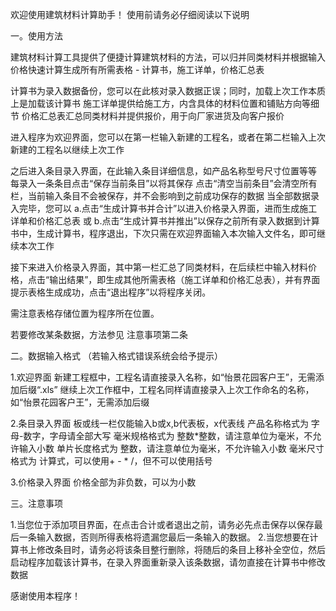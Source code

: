 欢迎使用建筑材料计算助手！
使用前请务必仔细阅读以下说明

一。使用方法


建筑材料计算工具提供了便捷计算建筑材料的方法，可以归并同类材料并根据输入价格快速计算生成所有所需表格 - 计算书，施工详单，价格汇总表

计算书为录入数据备份，您可以在此核对录入数据正误；同时，加载上次工作本质上是加载该计算书
施工详单提供给施工方，内含具体的材料位置和铺贴方向等细节
价格汇总表汇总同类材料并提供报价，用于向厂家进货及向客户报价

进入程序为欢迎界面，您可以在第一栏输入新建的工程名，或者在第二栏输入上次新建的工程名以继续上次工作

之后进入条目录入界面，在此输入条目详细信息，如产品名称型号尺寸位置等等
每录入一条条目点击“保存当前条目”以将其保存
点击“清空当前条目”会清空所有栏，当前输入条目不会被保存，并不会影响到之前成功保存的数据
当全部数据录入完毕，您可以
a.点击“生成计算书并合计”以进入价格录入界面，进而生成施工详单和价格汇总表
或
b.点击“生成计算书并推出”以保存之前所有录入数据到计算书中，生成计算书，程序退出，下次只需在欢迎界面输入本次输入文件名，即可继续本次工作

接下来进入价格录入界面，其中第一栏汇总了同类材料，在后续栏中输入材料价格，点击“输出结果”，即生成其他所需表格（施工详单和价格汇总表），并有界面提示表格生成成功，点击“退出程序”以将程序关闭。

需注意表格存储位置为程序所在位置。

若要修改某条数据，方法参见 注意事项第二条

二。数据输入格式 （若输入格式错误系统会给予提示）


1.欢迎界面
新建工程框中，工程名请直接录入名称，如“怡景花园客户王”，无需添加后缀“.xls”
继续上次工作框中，工程名同样请直接录入上次工作命名的名称，如“怡景花园客户王”，无需添加后缀

2.条目录入界面
板或线一栏仅能输入b或x,b代表板，x代表线
产品名称格式为 字母-数字，字母请全部大写
毫米规格格式为 整数*整数，请注意单位为毫米，不允许输入小数
单片长度格式为 整数，请注意单位为毫米，不允许输入小数
毫米尺寸格式为 计算式，可以使用+ - * /，但不可以使用括号

3.价格录入界面
价格全部为非负数，可以为小数

三。注意事项


1.当您位于添加项目界面，在点击合计或者退出之前，请务必先点击保存以保存最后一条输入数据，否则所得表格将遗漏您最后一条输入的数据。
2.当您想要在计算书上修改条目时，请务必将该条目整行删除，将随后的条目上移补全空位，然后启动程序加载该计算书，在录入界面重新录入该条数据，请勿直接在计算书中修改数据

感谢使用本程序！
